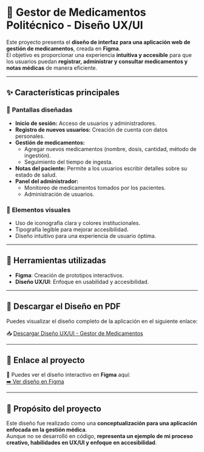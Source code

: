 # 💊 Gestor de Medicamentos Politécnico - Diseño UX/UI  

Este proyecto presenta el **diseño de interfaz para una aplicación web de gestión de medicamentos**, creada en **Figma**.  
El objetivo es proporcionar una experiencia **intuitiva y accesible** para que los usuarios puedan **registrar, administrar y consultar medicamentos y notas médicas** de manera eficiente.

---

## ✨ Características principales
### 📌 **Pantallas diseñadas**
- **Inicio de sesión:** Acceso de usuarios y administradores.
- **Registro de nuevos usuarios:** Creación de cuenta con datos personales.
- **Gestión de medicamentos:**  
  - Agregar nuevos medicamentos (nombre, dosis, cantidad, método de ingestión).  
  - Seguimiento del tiempo de ingesta.  
- **Notas del paciente:** Permite a los usuarios escribir detalles sobre su estado de salud.
- **Panel del administrador:**  
  - Monitoreo de medicamentos tomados por los pacientes.  
  - Administración de usuarios.  

### 🎨 **Elementos visuales**
- Uso de iconografía clara y colores institucionales.
- Tipografía legible para mejorar accesibilidad.
- Diseño intuitivo para una experiencia de usuario óptima.

---

## 📂 **Herramientas utilizadas**
- **Figma**: Creación de prototipos interactivos.
- **Diseño UX/UI**: Enfoque en usabilidad y accesibilidad.

---

## 📄 Descargar el Diseño en PDF
Puedes visualizar el diseño completo de la aplicación en el siguiente enlace:

📥 [Descargar Diseño UX/UI - Gestor de Medicamentos](https://github.com/CarlosPicazo18/app-medicamentos-ui-ipn/blob/main/app-medicamento-ui.pdf)


---

## 🔗 **Enlace al proyecto**
🎨 Puedes ver el diseño interactivo en **Figma** aquí:  
[➡️ Ver diseño en Figma](https://www.figma.com/proto/fja65N2n1cE5Pc4XnYm5Iz/Untitled?node-id=1-2&p=f&t=lv99P9Fej7NlpP18-1&scaling=min-zoom&content-scaling=fixed&page-id=0%3A1)

---

## 🎯 **Propósito del proyecto**
Este diseño fue realizado como una **conceptualización para una aplicación enfocada en la gestión médica**.  
Aunque no se desarrolló en código, **representa un ejemplo de mi proceso creativo, habilidades en UX/UI y enfoque en accesibilidad**.

